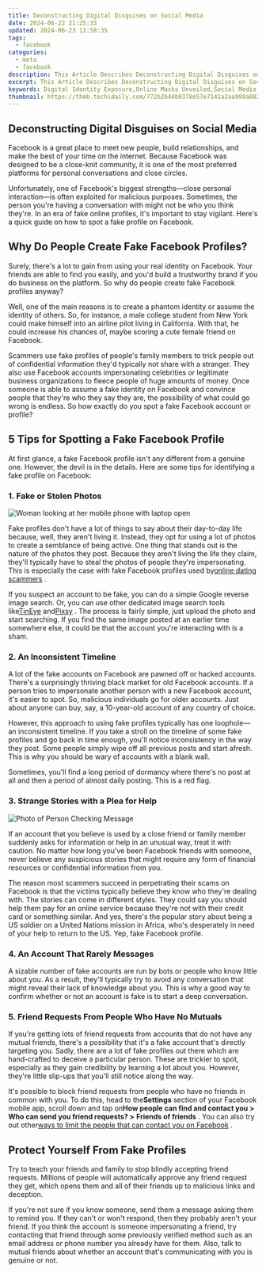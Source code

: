 ```yaml
---
title: Deconstructing Digital Disguises on Social Media
date: 2024-06-22 21:25:33
updated: 2024-06-23 11:58:35
tags:
  - facebook
categories:
  - meta
  - facebook
description: This Article Describes Deconstructing Digital Disguises on Social Media
excerpt: This Article Describes Deconstructing Digital Disguises on Social Media
keywords: Digital Identity Exposure,Online Masks Unveiled,Social Media Anonymity,Behind Screen Reality,Disguise in Digitization,Virtual Persona Insight,Cyber Self Deconstruction
thumbnail: https://thmb.techidaily.com/772b2b44b0378e57e7141a2aa999a88263926bcf3e3ae208c5af8f61bf24deca.jpg
---
```


## Deconstructing Digital Disguises on Social Media

 Facebook is a great place to meet new people, build relationships, and make the best of your time on the internet. Because Facebook was designed to be a close-knit community, it is one of the most preferred platforms for personal conversations and close circles.

 Unfortunately, one of Facebook's biggest strengths—close personal interaction—is often exploited for malicious purposes. Sometimes, the person you're having a conversation with might not be who you think they're. In an era of fake online profiles, it's important to stay vigilant. Here's a quick guide on how to spot a fake profile on Facebook.

## Why Do People Create Fake Facebook Profiles?

 Surely, there's a lot to gain from using your real identity on Facebook. Your friends are able to find you easily, and you'd build a trustworthy brand if you do business on the platform. So why do people create fake Facebook profiles anyway?

 Well, one of the main reasons is to create a phantom identity or assume the identity of others. So, for instance, a male college student from New York could make himself into an airline pilot living in California. With that, he could increase his chances of, maybe scoring a cute female friend on Facebook.

 Scammers use fake profiles of people's family members to trick people out of confidential information they'd typically not share with a stranger. They also use Facebook accounts impersonating celebrities or legitimate business organizations to fleece people of huge amounts of money. Once someone is able to assume a fake identity on Facebook and convince people that they're who they say they are, the possibility of what could go wrong is endless. So how exactly do you spot a fake Facebook account or profile?

## 5 Tips for Spotting a Fake Facebook Profile

 At first glance, a fake Facebook profile isn't any different from a genuine one. However, the devil is in the details. Here are some tips for identifying a fake profile on Facebook:

### 1\. Fake or Stolen Photos

![Woman looking at her mobile phone with laptop open](https://static1.makeuseofimages.com/wordpress/wp-content/uploads/2022/09/Woman-looking-at-her-mobile-phone-with-laptop-open.jpg)

 Fake profiles don't have a lot of things to say about their day-to-day life because, well, they aren't living it. Instead, they opt for using a lot of photos to create a semblance of being active. One thing that stands out is the nature of the photos they post. Because they aren't living the life they claim, they'll typically have to steal the photos of people they're impersonating. This is especially the case with fake Facebook profiles used by[online dating scammers](https://www.makeuseof.com/tag/spot-avoid-online-dating-scammer/) .

 If you suspect an account to be fake, you can do a simple Google reverse image search. Or, you can use other dedicated image search tools like[TinEye](http://tineye.com) and[Pixsy](http://pixsy.com) . The process is fairly simple, just upload the photo and start searching. If you find the same image posted at an earlier time somewhere else, it could be that the account you're interacting with is a sham.

### 2\. An Inconsistent Timeline

 A lot of the fake accounts on Facebook are pawned off or hacked accounts. There's a surprisingly thriving black market for old Facebook accounts. If a person tries to impersonate another person with a new Facebook account, it's easier to spot. So, malicious individuals go for older accounts. Just about anyone can buy, say, a 10-year-old account of any country of choice.

 However, this approach to using fake profiles typically has one loophole—an inconsistent timeline. If you take a stroll on the timeline of some fake profiles and go back in time enough, you'll notice inconsistency in the way they post. Some people simply wipe off all previous posts and start afresh. This is why you should be wary of accounts with a blank wall.

 Sometimes, you'll find a long period of dormancy where there's no post at all and then a period of almost daily posting. This is a red flag.

### 3\. Strange Stories with a Plea for Help

![Photo of Person Checking Message](https://static1.makeuseofimages.com/wordpress/wp-content/uploads/2022/08/maxim-ilyahov-0aRycsfH57A-unsplash.jpg)

 If an account that you believe is used by a close friend or family member suddenly asks for information or help in an unusual way, treat it with caution. No matter how long you've been Facebook friends with someone, never believe any suspicious stories that might require any form of financial resources or confidential information from you.

 The reason most scammers succeed in perpetrating their scams on Facebook is that the victims typically believe they know who they're dealing with. The stories can come in different styles. They could say you should help them pay for an online service because they're not with their credit card or something similar. And yes, there's the popular story about being a US soldier on a United Nations mission in Africa, who's desperately in need of your help to return to the US. Yep, fake Facebook profile.

### 4\. An Account That Rarely Messages

 A sizable number of fake accounts are run by bots or people who know little about you. As a result, they'll typically try to avoid any conversation that might reveal their lack of knowledge about you. This is why a good way to confirm whether or not an account is fake is to start a deep conversation.

### 5\. Friend Requests From People Who Have No Mutuals

 If you're getting lots of friend requests from accounts that do not have any mutual friends, there's a possibility that it's a fake account that's directly targeting you. Sadly, there are a lot of fake profiles out there which are hand-crafted to deceive a particular person. These are trickier to spot, especially as they gain credibility by learning a lot about you. However, they're little slip-ups that you'll still notice along the way.

 It's possible to block friend requests from people who have no friends in common with you. To do this, head to the**Settings** section of your Facebook mobile app, scroll down and tap on**How people can find and contact you >** **Who can send you friend requests? >** **Friends of friends** . You can also try out other[ways to limit the people that can contact you on Facebook](https://www.makeuseof.com/limit-people-contacting-you-facebook/) .

## Protect Yourself From Fake Profiles

 Try to teach your friends and family to stop blindly accepting friend requests. Millions of people will automatically approve any friend request they get, which opens them and all of their friends up to malicious links and deception.

 If you're not sure if you know someone, send them a message asking them to remind you. If they can't or won't respond, then they probably aren't your friend. If you think the account is someone impersonating a friend, try contacting that friend through some previously verified method such as an email address or phone number you already have for them. Also, talk to mutual friends about whether an account that's communicating with you is genuine or not.


<ins class="adsbygoogle"
     style="display:block"
     data-ad-format="autorelaxed"
     data-ad-client="ca-pub-7571918770474297"
     data-ad-slot="1223367746"></ins>



<ins class="adsbygoogle"
     style="display:block"
     data-ad-client="ca-pub-7571918770474297"
     data-ad-slot="8358498916"
     data-ad-format="auto"
     data-full-width-responsive="true"></ins>
